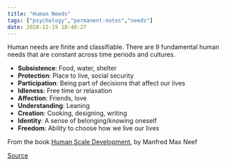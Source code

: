 ```yaml
---
title: "Human Needs"
tags: ["psychology","permanent-notes","needs"]
date: 2020-12-19 18:40:27
---
```


Human needs are finite and classifiable. There are 9 fundamental human needs that are constant across time periods and cultures.

- **Subsistence**: Food, water, shelter 
- **Protection**: Place to live, social security
- **Participation**: Being part of decisions that affect our lives
- **Idleness**: Free time or relaxation
- **Affection**: Friends, love
- **Understanding**: Leaning
- **Creation**: Cooking, designing, writing
- **Identity**: A sense of belonging/knowing oneself
- **Freedom**: Ability to choose how we live our lives

From the book [Human Scale Development](http://www.wtf.tw/ref/max-neef.pdf), by Manfred Max Neef

[Source](https://www.youtube.com/watch?v=FyT9TMlzC6s)
